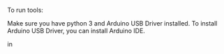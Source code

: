 To run tools:

Make sure you have python 3 and Arduino USB Driver installed. To install Arduino USB Driver, you can install Arduino IDE.

in 

